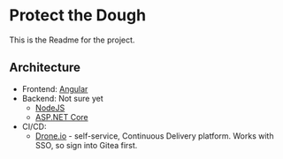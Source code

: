 # Protect the Dough

This is the Readme for the project.

## Architecture
* Frontend: [Angular](https://angular.io/)
* Backend: Not sure yet
    * [NodeJS](https://nodejs.org/en/)
    * [ASP.NET Core](https://docs.microsoft.com/en-us/aspnet/core/?view=aspnetcore-3.0)
* CI/CD:
    * [Drone.io](https://drone.protectthedough.shop) - self-service, Continuous Delivery platform. Works with SSO, so sign into Gitea first.
